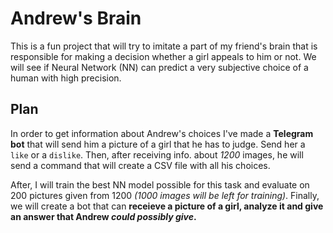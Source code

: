 # Andrew's Brain

This is a fun project that will try to imitate a part of my friend's brain that is responsible for making a decision whether a girl appeals to him or not.
We will see if Neural Network (NN) can predict a very subjective choice of a human with high precision.

## Plan

In order to get information about Andrew's choices I've made a **Telegram bot** that will send him a picture of a girl that he has to judge. Send her a `like` or a `dislike`.
Then, after receiving info. about *1200* images, he will send a command that will create a CSV file with all his choices.

After, I will train the best NN model possible for this task and evaluate on 200 pictures given from 1200 *(1000 images will be left for training)*. Finally, we will
create a bot that can **receieve a picture of a girl, analyze it and give an answer that Andrew *could possibly give*.** 
